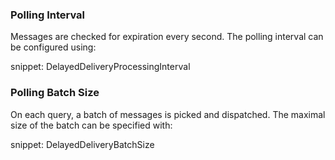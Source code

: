 ### Polling Interval

Messages are checked for expiration every second. The polling interval can be configured using:

snippet: DelayedDeliveryProcessingInterval

### Polling Batch Size

On each query, a batch of messages is picked and dispatched. The maximal size of the batch can be specified with:

snippet: DelayedDeliveryBatchSize
